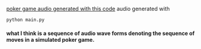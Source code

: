 [poker game audio generated with this code](poker_game_audio.wav)
audio generated with
```
python main.py
```
#### what I think is a sequence of audio wave forms denoting the sequence of moves in a simulated poker game.
